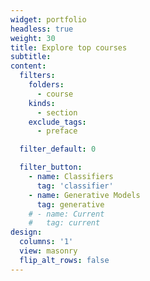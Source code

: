 ```yaml
---
widget: portfolio
headless: true
weight: 30
title: Explore top courses
subtitle:
content:
  filters:
    folders:
      - course
    kinds:
      - section
    exclude_tags:
      - preface

  filter_default: 0

  filter_button:
    - name: Classifiers
      tag: 'classifier'
    - name: Generative Models
      tag: generative
    # - name: Current
    #   tag: current
design:
  columns: '1'
  view: masonry
  flip_alt_rows: false
---
```

